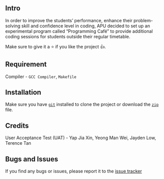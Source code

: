 ## Intro

In order to improve the students’ performance, enhance their problem-solving skill and
confidence level in coding, APU decided to set up an experimental program called
“Programming Café” to provide additional coding sessions for students outside their regular
timetable. 

Make sure to give it a ⭐ if you like the project 👍.

## Requirement

Compiler - `GCC Compiler`, `Makefile`

## Installation

Make sure you have [`git`](https://git-scm.com/downloads) installed to clone the project or download
the [`zip`](https://github.com/jameswong3388/APU-Programming-Caf-Management-System/archive/refs/heads/master.zip) file.

## Credits
User Acceptance Test (UAT) - Yap Jia Xin, Yeong Man Wei, Jayden Low, Terence Tan

## Bugs and Issues

If you find any bugs or issues, please report it to the [issue tracker](https://github.com/jameswong3388/APU-Programming-Caf-Management-System/issues)
